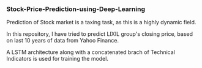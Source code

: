### Stock-Price-Prediction-using-Deep-Learning

Prediction of Stock market is a taxing task, as this is a highly dynamic field. 

In this repository, I have tried to predict LIXIL group's closing price, based on last 10 years of data from Yahoo Finance. 

A LSTM architecture along with a concatenated brach of Technical Indicators is used for training the model.



